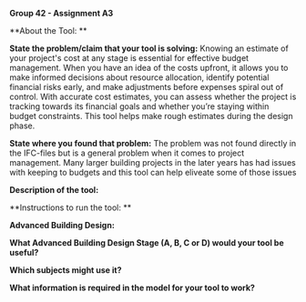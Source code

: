 **Group 42 - Assignment A3**

**About the Tool: **

**State the problem/claim that your tool is solving:**
Knowing an estimate of your project's cost at any stage is essential for effective budget management. When you have an idea of the costs upfront, it allows you to make informed decisions about resource allocation, identify potential financial risks early, and make adjustments before expenses spiral out of control. With accurate cost estimates, you can assess whether the project is tracking towards its financial goals and whether you’re staying within budget constraints. This tool helps make rough estimates during the design phase. 

**State where you found that problem:**
The problem was not found directly in the IFC-files but is a general problem when it comes to project management. Many larger building projects in the later years has had issues with keeping to budgets and this tool can help eliveate some of those issues

**Description of the tool:**

**Instructions to run the tool: **

**Advanced Building Design:** 

**What Advanced Building Design Stage (A, B, C or D) would your tool be useful?**

**Which subjects might use it?** 

**What information is required in the model for your tool to work?** 

